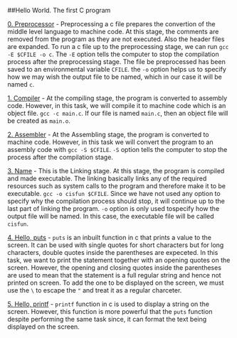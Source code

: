 ##Hello World. The first C program

[0. Preprocessor](./0-preprocessor) - Preprocessing a c file prepares the convertion of the middle level language to machine code. At this stage, the comments are removed from the program as they are not executed. Also the header files are expanded. To run a c file up to the preprocessing stage, we can run `gcc -E $CFILE -o c`. The `-E` option tells the computer to stop the compilation process after the preprocessing stage. The file be preprocessed has been saved to an environmental variable `CFILE`. the `-o` option helps us to specify how we may wish the output file to be named, which in our case it will be named `c`.

[1. Compiler](./1-compiler) - At the compiling stage, the program is converted to assembly code. However, in this task, we will compile it to machine code which is an object file. `gcc -c main.c`. If our file is named `main.c`, then an object file will be created as `main.o`.

[2. Assembler](./2-assembler) - At the Assembling stage, the program is converted to machine code. However, in this task we will convert the program to an assembly code with `gcc -S $CFILE`. `-S` option tells the computer to stop the process after the compilation stage.

[3. Name](./3-name) - This is the Linking stage. At this stage, the program is compiled and made executable. The linking basically links any of the required resources such as system calls to the program and therefore make it to be executable. `gcc -o cisfun $CFILE`. Since we have not used any option to specify why the compilation process should stop, it will continue up to the last part of linking the program. `-o` option is only used tospecify how the output file will be named. In this case, the executable file will be called `cisfun`.

[4. Hello, puts](./4-puts.c) - `puts` is an inbuilt function in c that prints a value to the screen. It can be used with single quotes for short characters but for long characters, double quotes inside the parentheses are expeceted. In this task, we want to print the statement together with an opening quotes on the screen. However, the opening and closing quotes inside the parentheses are used to mean that the statement is a full regular string and hence not printed on screen. To add the one to be displayed on the screen, we must use the `\` to escape the `"` and treat it as a regular charceter.

[5. Hello, printf](./5-printf.c) - `printf` function in c is used to display a string on the screen. However, this function is more powerful that the `puts` function despite performing the same task since, it can format the text being displayed on the screen.


